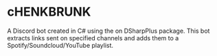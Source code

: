# cHENKBRUNK
A Discord bot created in C# using the on DSharpPlus package.
This bot extracts links sent on specified channels and adds them to a Spotify/Soundcloud/YouTube playlist.
